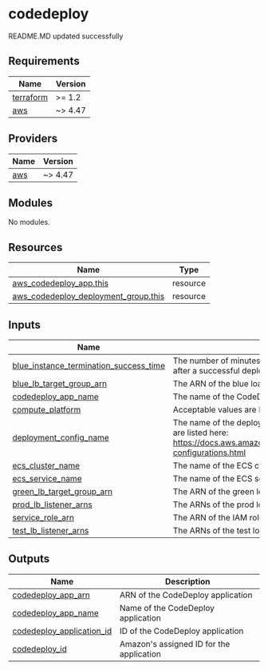 # codedeploy

<!-- BEGINNING OF PRE-COMMIT-TERRAFORM DOCS HOOK -->
README.MD updated successfully
<!-- END OF PRE-COMMIT-TERRAFORM DOCS HOOK -->

<!-- BEGIN_TF_DOCS -->
## Requirements

| Name | Version |
|------|---------|
| <a name="requirement_terraform"></a> [terraform](#requirement\_terraform) | >= 1.2 |
| <a name="requirement_aws"></a> [aws](#requirement\_aws) | ~> 4.47 |

## Providers

| Name | Version |
|------|---------|
| <a name="provider_aws"></a> [aws](#provider\_aws) | ~> 4.47 |

## Modules

No modules.

## Resources

| Name | Type |
|------|------|
| [aws_codedeploy_app.this](https://registry.terraform.io/providers/hashicorp/aws/latest/docs/resources/codedeploy_app) | resource |
| [aws_codedeploy_deployment_group.this](https://registry.terraform.io/providers/hashicorp/aws/latest/docs/resources/codedeploy_deployment_group) | resource |

## Inputs

| Name | Description | Type | Default | Required |
|------|-------------|------|---------|:--------:|
| <a name="input_blue_instance_termination_success_time"></a> [blue\_instance\_termination\_success\_time](#input\_blue\_instance\_termination\_success\_time) | The number of minutes to wait before terminating the blue instances after a successful deployment | `number` | `5` | no |
| <a name="input_blue_lb_target_group_arn"></a> [blue\_lb\_target\_group\_arn](#input\_blue\_lb\_target\_group\_arn) | The ARN of the blue load balancer target group | `string` | n/a | yes |
| <a name="input_codedeploy_app_name"></a> [codedeploy\_app\_name](#input\_codedeploy\_app\_name) | The name of the CodeDeploy application | `string` | n/a | yes |
| <a name="input_compute_platform"></a> [compute\_platform](#input\_compute\_platform) | Acceptable values are ECS, Lambda, or Server | `string` | `"ECS"` | no |
| <a name="input_deployment_config_name"></a> [deployment\_config\_name](#input\_deployment\_config\_name) | The name of the deployment configuration. All available configurations are listed here: https://docs.aws.amazon.com/codedeploy/latest/userguide/deployment-configurations.html | `string` | `"CodeDeployDefault.OneAtATime"` | no |
| <a name="input_ecs_cluster_name"></a> [ecs\_cluster\_name](#input\_ecs\_cluster\_name) | The name of the ECS cluster | `string` | `"default"` | no |
| <a name="input_ecs_service_name"></a> [ecs\_service\_name](#input\_ecs\_service\_name) | The name of the ECS service | `string` | `"default"` | no |
| <a name="input_green_lb_target_group_arn"></a> [green\_lb\_target\_group\_arn](#input\_green\_lb\_target\_group\_arn) | The ARN of the green load balancer target group | `string` | n/a | yes |
| <a name="input_prod_lb_listener_arns"></a> [prod\_lb\_listener\_arns](#input\_prod\_lb\_listener\_arns) | The ARNs of the prod load balancer listener | `list(string)` | n/a | yes |
| <a name="input_service_role_arn"></a> [service\_role\_arn](#input\_service\_role\_arn) | The ARN of the IAM role to use for this deployment group | `string` | n/a | yes |
| <a name="input_test_lb_listener_arns"></a> [test\_lb\_listener\_arns](#input\_test\_lb\_listener\_arns) | The ARNs of the test load balancer listener | `list(string)` | n/a | yes |

## Outputs

| Name | Description |
|------|-------------|
| <a name="output_codedeploy_app_arn"></a> [codedeploy\_app\_arn](#output\_codedeploy\_app\_arn) | ARN of the CodeDeploy application |
| <a name="output_codedeploy_app_name"></a> [codedeploy\_app\_name](#output\_codedeploy\_app\_name) | Name of the CodeDeploy application |
| <a name="output_codedeploy_application_id"></a> [codedeploy\_application\_id](#output\_codedeploy\_application\_id) | ID of the CodeDeploy application |
| <a name="output_codedeploy_id"></a> [codedeploy\_id](#output\_codedeploy\_id) | Amazon's assigned ID for the application |
<!-- END_TF_DOCS -->
